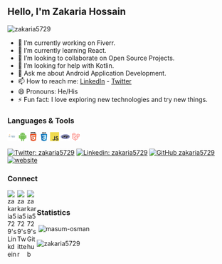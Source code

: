## Hello, I'm Zakaria Hossain
<img src="https://komarev.com/ghpvc/?username=zakaria5729&label=Views&color=a4c639&style=plastic" alt="zakaria5729" />

- 🔭 I’m currently working on Fiverr.
- 🌱 I’m currently learning React.
- 👯 I’m looking to collaborate on Open Source Projects.
- 🤔 I’m looking for help with Kotlin.
- 💬 Ask me about Android Application Development.
- 📫 How to reach me: [LinkedIn](https://www.linkedin.com/in/jamilxt/) - [Twitter](https://twitter.com/jamil_xt)
- 😄 Pronouns: He/His
- ⚡ Fun fact: I love exploring new technologies and try new things. 

### Languages & Tools
<code><img height="20" src="https://raw.githubusercontent.com/github/explore/80688e429a7d4ef2fca1e82350fe8e3517d3494d/topics/java/java.png"></code>
<code><img height="20" src="https://raw.githubusercontent.com/github/explore/80688e429a7d4ef2fca1e82350fe8e3517d3494d/topics/android/android.png"></code>
<code><img height="20" src="https://raw.githubusercontent.com/github/explore/80688e429a7d4ef2fca1e82350fe8e3517d3494d/topics/html/html.png"></code>
<code><img height="20" src="https://raw.githubusercontent.com/github/explore/80688e429a7d4ef2fca1e82350fe8e3517d3494d/topics/css/css.png"></code>
<code><img height="20" src="https://raw.githubusercontent.com/github/explore/80688e429a7d4ef2fca1e82350fe8e3517d3494d/topics/javascript/javascript.png"></code>
<code><img height="20" src="https://raw.githubusercontent.com/github/explore/80688e429a7d4ef2fca1e82350fe8e3517d3494d/topics/php/php.png"></code>
<code><img height="20" src="https://raw.githubusercontent.com/github/explore/80688e429a7d4ef2fca1e82350fe8e3517d3494d/topics/laravel/laravel.png"></code>

[![Twitter: zakaria5729](https://img.shields.io/twitter/follow/zakaria5729?style=social)](https://twitter.com/zakaria5729)
[![Linkedin: zakaria5729](https://img.shields.io/badge/-zakaria5729-blue?style=flat-square&logo=Linkedin&logoColor=white&link=https://www.linkedin.com/in/zakaria5729/)](https://www.linkedin.com/in/zakaria5729)
[![GitHub zakaria5729](https://img.shields.io/github/followers/zakaria5729?label=follow&style=social)](https://github.com/zakaria5729)
[![website](https://img.shields.io/badge/PortfolioWebsite-pawan.live-2648ff?style=flat-square&logo=google-chrome)](https://pawan.live/)

### Connect
<a href="https://linkedin.com/in/zakaria5729">
  <img align="left" alt="zakaria5729's Linkdein" width="22px" src="https://cdn.jsdelivr.net/npm/simple-icons@v3/icons/linkedin.svg" />
</a> <a href="https://twitter.com/zakaria5729">
  <img align="left" alt="zakaria5729's Twitter" width="22px" src="https://cdn.jsdelivr.net/npm/simple-icons@v3/icons/twitter.svg" />
</a> <a href="https://github.com/zakaria5729">
  <img align="left" alt="zakaria5729's Github" width="22px" src="https://cdn.jsdelivr.net/npm/simple-icons@v3/icons/github.svg" />
</a> <br>

### Statistics
<!--<img src="https://github-readme-stats.vercel.app/api/top-langs/?username=jamilxt&theme=dark&hide_langs_below=1" />-->
<!-- <img src="https://github-readme-stats.vercel.app/api?username=zakaria5729&&show_icons=true&title_color=ffffff&icon_color=a4c639&text_color=daf7dc&bg_color=151515"> -->

<p>&nbsp;<img align="center" src="https://github-readme-stats.vercel.app/api?username=zakaria5729&show_icons=true&locale=en" alt="masum-osman" /></p>

<p><img align="center" src="https://github-readme-streak-stats.herokuapp.com/?user=zakaria5729&" alt="zakaria5729"/></p>
